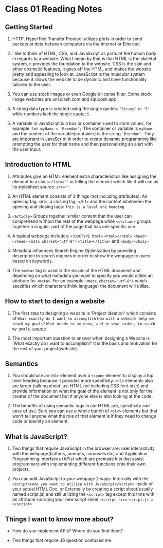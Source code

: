# Class 01 Reading Notes

## Getting Started

1. HTTP, HyperText Transfer Protocol utilizes ports in order to send packets or data between computers via the Internet or Ethernet

2. I like to think of HTML, CSS, and JavaScript as parts of the human body in regards to a website. What I mean by that is that HTML is the skeletal system, it provides the foundation to the website. CSS is the skin and other cosmetic features, it goes off the HTML and makes the website pretty and appealing to look at. JavaScript is the muscular system because it allows the website to be dynamic and have functionality tailored to the user.

3. You can use stock images or even Google's license filter. Some stock image websites are unsplash.com and squoosh.app

4. A string data type is created using the single quotes: `'String'` or `'5'` while numbers lack the single quote: `5`.

5. A variable in JavaScript is a box or container used to store values, for example. `let myName = 'Brendan';` The container or variable is `myName` and the content of the variable(container) is the string `'Brendan'`. They are important in JavaScript in order to create dynamic programming like prompting the user for their name and then personalizing an alert with the user input.

## Introduction to HTML

1. Attributes give an HTML element extra characteristics like assigning the element to a class: `class=""` or telling the element which file it will use as its stylesheet source: `src=""`

2. An HTML element consists of 3 things (not including attributes): An opening tag: `<h1>`, a closing tag: `</h1>` and the content inbetween the opening and closing tags: `This is a level one heading`

3. `<article>` Groups together similar content that the user can comprehend without the rest of the webpage while `<section>` groups together a singular part of the page that has one specific use.

4. A typical webpage includes: `<!DOCTYPE html>` `<html></html>` `<head></head>` `<meta charset="utf-8">` `<title></title>` and `<body></body>`

5. Metadata influences Search Engine Optimization by providing description to search engines in order to show the webpage to users based on keywords.

6. The `<meta>` tag is used in the `<head>` of the HTML document and depending on what metadata you want to specify you would utilize an attribute for `<meta>`. For an example: `<meta charset="utf-8">` which specifies which characters(think language) the document will utilize.

## How to start to design a website

1. The first step to designing a website is 'Project ideation' which consists of `What exactly do I want to accomplish` `How will a website help me reach my goals?` `What needs to be done, and in what order, to reach my goals`. [source](https://developer.mozilla.org/en-US/docs/Learn/Common_questions/Design_and_accessibility/Thinking_before_coding)

2. The most important question to answer when designing a Website is 'What exactly do I want to accomplish?' It is the basis and motivation for the rest of your project(website).

## Semantics

1. You should use an `<h1>` element over a `<span>` element to display a top level heading because it provides more specificity. `<h1>` elements also are larger (talking about just HTML not including CSS font-size) and provide information on what the goal of the element is not only for the creater of the document but if anyone else is also looking at the code.

2. The benefits of using semantic tags in our HTML are, specificity and ease of use. Sure you can use a whole bunch of `<div>` elements but that won't tell anyone what the role of that element is if they need to change code or identify an element.

## What is JavaScript?

1. Two things that require JavaScript in the browser are: user interactivity with the webpage(buttons, prompts, carousels etc) and Application Programming Interfaces (APIs) which are premade kits that assist programmers with implementing different functions onto their own projects.

2. You can add JavaScript to your webpage 2 ways: Internally with the `<script>code you want to utilize with JavaScrpt</script>` inside of your actual HTML Doc. or Externally by creating a script sheet(usually named script.js) and still utilizing the `<script>` tag except this time with an attribute sourcing your new script sheet. `<script src='script.js'></script>`

## Things I want to know more about?

- How do you implement APIs? Where do you find them?

- Two things that require JS question confused me
